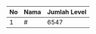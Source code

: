 | No | Nama            | Jumlah Level |
|----|-----------------|--------------|
| 1  | #    |    6547        |
